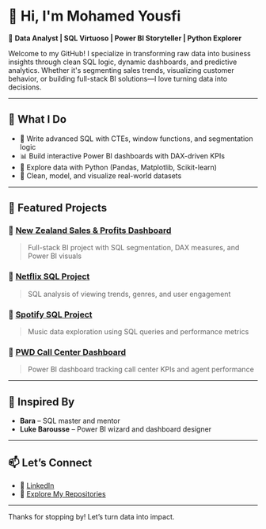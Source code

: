 # 👋 Hi, I'm Mohamed Yousfi

🎯 **Data Analyst | SQL Virtuoso | Power BI Storyteller | Python Explorer**

Welcome to my GitHub! I specialize in transforming raw data into business insights through clean SQL logic, dynamic dashboards, and predictive analytics. Whether it's segmenting sales trends, visualizing customer behavior, or building full-stack BI solutions—I love turning data into decisions.

---

## 🚀 What I Do

- 🧠 Write advanced SQL with CTEs, window functions, and segmentation logic
- 📊 Build interactive Power BI dashboards with DAX-driven KPIs
- 🐍 Explore data with Python (Pandas, Matplotlib, Scikit-learn)
- 📁 Clean, model, and visualize real-world datasets

---

## 📌 Featured Projects

### 🔹 [New Zealand Sales & Profits Dashboard](https://github.com/Med939393/Med393939_New-Zealand-Sales-Profits-Dashboard)
> Full-stack BI project with SQL segmentation, DAX measures, and Power BI visuals

### 🔹 [Netflix SQL Project](https://github.com/Med939393/netflix_sql_project)
> SQL analysis of viewing trends, genres, and user engagement

### 🔹 [Spotify SQL Project](https://github.com/Med939393/Spotify_sql_project)
> Music data exploration using SQL queries and performance metrics

### 🔹 [PWD Call Center Dashboard](https://github.com/Med939393/PWD_POWERBI_DASHBOARD)
> Power BI dashboard tracking call center KPIs and agent performance

---

## 🙌 Inspired By

- **Bara** – SQL master and mentor
- **Luke Barousse** – Power BI wizard and dashboard designer

---

## 📫 Let’s Connect

- 💼 [LinkedIn](https://www.linkedin.com/in/mohamed-yousfi/)
- 📁 [Explore My Repositories](https://github.com/Med939393?tab=repositories)

---

Thanks for stopping by! Let’s turn data into impact.

